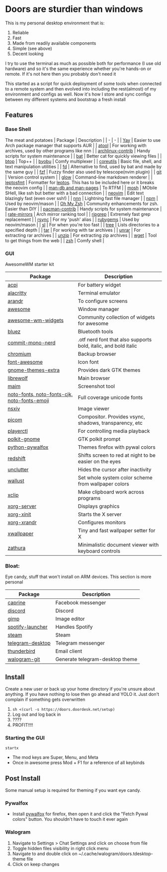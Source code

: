 # Doors are sturdier than windows

This is my personal desktop environment that is:

1. Reliable
1. Fast
1. Made from readily available components
1. Simple (see above)
1. Decent looking

I try to use the terminal as much as possible both for performance (I use old hardware) and so it's the same experience whether you're hands-on or remote. If it's not here then you probably don't need it

This started as a script for quick deployment of some tools when connected to a remote system and then evolved into including the rest(almost) of my environment and configs as well. Now it's how I store and sync configs between my different systems and bootstrap a fresh install

## Features

### Base Shell

The meat and potatoes
| Package | Description |
| - | - |
| [Yay](https://github.com/Jguer/yay) | Easier to use Arch package manager that supports AUR |
| [atool](https://www.nongnu.org/atool) | For working with archives, used by other programs like nnn |
| [archlinux-contrib](https://github.com/archlinux/contrib) | Handy scripts for system maintenance |
| [bat](https://github.com/sharkdp/bat) | Better cat for quickly viewing files |
| [btop](https://github.com/aristocratos/btop) | Top++ |
| [byobu](https://www.byobu.org/) | Comfy multiplexer |
| [coreutils](https://www.gnu.org/software/coreutils/) | Basic file, shell, and text manipulation utilities |
| [fd](https://github.com/sharkdp/fd) | Alternative to find, used by bat and made by the same guy |
| [fzf](https://github.com/junegunn/fzf) | Fuzzy finder also used by telescope(nvim plugin) |
| [git](https://git-scm.com/) | Version control system |
| [glow](https://github.com/charmbracelet/glow) | Command-line markdown renderer |
| [leptosfmt](https://github.com/bram209/leptosfmt) | Formatter for [leptos](https://github.com/leptos-rs/leptos). This has to be included here or it breaks the neovim config |
| [man-db and man-pages](https://man-db.nongnu.org/) | To RTFM |
| [mosh](https://mosh.org/) | MObile SHell, like ssh but better with a bad connection |
| [neovim](https://github.com/neovim/neovim) | Edit text blazingly fast (even over ssh!) |
| [nnn](https://github.com/jarun/nnn) | Lightning fast file manager |
| [npm](https://www.npmjs.com/) | Used by neovim/mason |
| [Oh My Zsh](https://github.com/ohmyzsh/ohmyzsh) | Community enhancements for zsh. Easier than DIY |
| [pacman-contrib](https://gitlab.archlinux.org/pacman/pacman-contrib) | Handy scripts for system maintenance |
| [rate-mirrors](https://github.com/westandskif/rate-mirrors) | Arch mirror ranking tool |
| [ripgrep](https://github.com/BurntSushi/ripgrep) | Extremely fast grep replacement |
| [rsync](https://rsync.samba.org/) | For my 'push' alias |
| [rubygems](https://rubygems.org/) | Used by neovim/mason |
| [sl](https://github.com/eyJhb/sl) | For when you're too fast |
| [tree](https://gitlab.com/OldManProgrammer/unix-tree) | Lists directories to a specified depth |
| [tar](https://www.gnu.org/software/tar/) | For working with tar archives |
| [unrar](https://www.rarlab.com/rar_add.htm) | For extracting rar archives |
| [unzip](http://infozip.sourceforge.net/UnZip.html) | For extracting zip archives |
| [wget](https://www.gnu.org/software/wget/wget.html) | Tool to get things from the web |
| [zsh](https://www.zsh.org/) | Comfy shell |

### GUI

AwesomeWM starter kit

| Package | Description |
| - | - |
| [acpi](https://wiki.archlinux.org/title/ACPI_modules) | For battery widget |
| [alacritty](https://github.com/alacritty/alacritty) | Terminal emulator |
| [arandr](https://christian.amsuess.com/tools/arandr) | To configure screens |
| [awesome](https://awesomewm.org/) | Window manager |
| [awesome-wm-widgets](https://github.com/streetturtle/awesome-wm-widgets) | Community collection of widgets for awesome |
| [bluez](https://www.bluez.org/) | Bluetooth tools |
| [commit-mono-nerd](https://github.com/ryanoasis/nerd-fonts) | .otf nerd font that also supports bold, italic, and bold italic |
| [chromium](https://www.chromium.org/Home/) | Backup browser |
| [font-awesome](https://fontawesome.com/) | Icon font |
| [gnome-themes-extra](https://gitlab.gnome.org/Archive/gnome-themes-extra) | Provides dark GTK themes |
| [librewolf](https://librewolf.net/) | Main browser |
| [maim](https://github.com/naelstrof/maim) | Screenshot tool |
| [noto-fonts, noto-fonts-cjk, noto-fonts-emoji](https://en.wikipedia.org/wiki/Noto_fonts) | Full coverage unicode fonts |
| [nsxiv](https://nsxiv.codeberg.page/) | Image viewer |
| [picom](https://github.com/yshui/picom) | Compositor. Provides vsync, shadows, transparency, etc |
| [playerctl](https://github.com/altdesktop/playerctl) | For controlling media playback |
| [polkit-gnome](https://wiki.archlinux.org/title/Polkit) | GTK polkit prompt |
| [python-pywalfox](https://github.com/frewacom/pywalfox) | Themes firefox with pywal colors |
| [redshift](https://github.com/jonls/redshift) | Shifts screen to red at night to be easier on the eyes |
| [unclutter](https://github.com/Airblader/unclutter-xfixes) | Hides the cursor after inactivity |
| [wallust](https://codeberg.org/explosion-mental/wallust) | Set whole system color scheme from wallpaper colors |
| [xclip](https://github.com/astrand/xclip) | Make clipboard work across programs |
| [xorg-server](https://wiki.archlinux.org/title/Xorg) | Displays graphics |
| [xorg-xinit](https://wiki.archlinux.org/title/Xinit) | Starts the X server |
| [xorg-xrandr](https://wiki.archlinux.org/title/xrandr) | Configures monitors |
| [xwallpaper](https://github.com/stoeckmann/xwallpaper) | Tiny and fast wallpaper setter for X |
| [zathura](https://pwmt.org/projects/zathura/) | Minimalistic document viewer with keyboard controls |

### Bloat:

Eye candy, stuff that won't install on ARM devices. This section is more personal

| Package | Description |
| - | - |
| [caprine](https://sindresorhus.com/caprine/) | Facebook messenger |
| [discord](https://discord.com/) | Discord |
| [gimp](https://www.gimp.org/) | Image editor |
| [spotify-launcher](https://github.com/kpcyrd/spotify-launcher) | Handles Spotify |
| [steam](https://store.steampowered.com/) | Steam |
| [telegram-desktop](https://telegram.org/) | Telegram messenger |
| [thunderbird](https://www.thunderbird.net) | Email client |
| [walogram-git](https://codeberg.org/thirtysix/walogram) | Generate telegram-desktop theme |

## Install

Create a new user or back up your home directory if you're unsure about anything. If you have nothing to lose then go ahead and YOLO it. Just don't complain if something gets overwritten

1. `sh <(curl -s https://doors.doordesk.net/setup)`
1. Log out and log back in
1. ????
1. PROFIT!!!!

### Starting the GUI

`startx`

- The mod keys are Super, Menu, and Meta
- Once in awesome press Mod + F1 for a reference of all keybinds

## Post Install

Some manual setup is required for theming if you want eye candy.

### Pywalfox

- Install [pywalfox](https://addons.mozilla.org/en-US/firefox/addon/pywalfox/) for firefox, then open it and click the "Fetch Pywal colors" button. You shouldn't have to touch it ever again

### Walogram

1. Navigate to Settings > Chat Settings and click on choose from file
1. Toggle hidden files visibility in right click menu
1. Navigate to and double click on ~/.cache/walogram/doors.tdesktop-theme file
1. Click on keep changes
